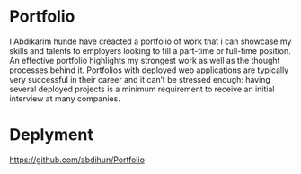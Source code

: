 # Portfolio
I Abdikarim hunde have creacted a portfolio of work that i can showcase my skills and talents to employers looking to fill a part-time or full-time position. An effective portfolio highlights my strongest work as well as the thought processes behind it. Portfolios with deployed web applications are typically very successful in their career and it can’t be stressed enough: having several deployed projects is a minimum requirement to receive an initial interview at many companies.

# Deplyment
https://github.com/abdihun/Portfolio